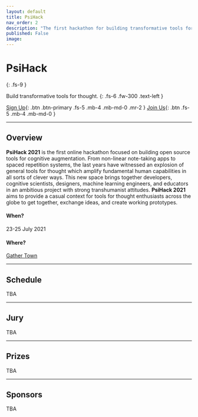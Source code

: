 ```yaml
---
layout: default
title: PsiHack
nav_order: 2
description: "The first hackathon for building transformative tools for thought."
published: False
image: 
---
```


# PsiHack
{: .fs-9 }

Build transformative tools for thought.
{: .fs-6 .fw-300 .text-left }

[Sign Up](){: .btn .btn-primary .fs-5 .mb-4 .mb-md-0 .mr-2 } [Join Us](/#join-us){: .btn .fs-5 .mb-4 .mb-md-0 }

---

## Overview

**PsiHack 2021** is the first online hackathon focused on building open source tools for cognitive augmentation. From non-linear note-taking apps to spaced repetition systems, the last years have witnessed an explosion of general tools for thought which amplify fundamental human capabilities in all sorts of clever ways. This new space brings together developers, cognitive scientists, designers, machine learning engineers, and educators in an ambitious project with strong transhumanist attitudes. **PsiHack 2021** aims to provide a casual context for tools for thought enthusiasts across the globe to get together, exchange ideas, and create working prototypes.

#### When? 

23-25 July 2021

#### Where?

[Gather Town](https://gather.town/)

---

## Schedule

TBA

---

## Jury

TBA

---

## Prizes

TBA

---

## Sponsors

TBA